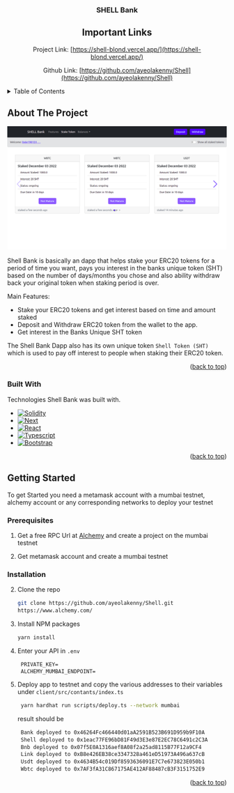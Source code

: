 <a name="readme-top"></a>

<!-- PROJECT LOGO -->
<br />
<div align="center">
  <a href="https://github.com/othneildrew/Best-README-Template">
  </a>

  <h3 align="center">SHELL Bank</h3>

<!-- CONTACT -->

## Important Links

Project Link: [https://shell-blond.vercel.app/](https://shell-blond.vercel.app/)

Github Link: [https://github.com/ayeolakenny/Shell](https://github.com/ayeolakenny/Shell)

</div>

<!-- TABLE OF CONTENTS -->
<details>
  <summary>Table of Contents</summary>
  <ol>
    <li>
      <a href="#about-the-project">About The Project</a>
      <ul>
        <li><a href="#built-with">Built With</a></li>
      </ul>
    </li>
    <li><a href="#prerequisites">Prerequisites</a></li>
    <li><a href="#installation">Installation</a></li>
  </ol>
</details>

<!-- ABOUT THE PROJECT -->

## About The Project

[![Shell Bank][product-screenshot]](./client/src/images/website01.png)

Shell Bank is basically an dapp that helps stake your ERC20 tokens for a period of time you want, pays you interest in the banks unique token (SHT) based on the number of days/months you chose and also ability withdraw back your original token when staking period is over.

Main Features:

- Stake your ERC20 tokens and get interest based on time and amount staked
- Deposit and Withdraw ERC20 token from the wallet to the app.
- Get interest in the Banks Unique SHT token

The Shell Bank Dapp also has its own unique token `Shell Token (SHT)` which is used to pay off interest to people when staking their ERC20 token.

<p align="right">(<a href="#readme-top">back to top</a>)</p>

### Built With

Technologies Shell Bank was built with.

- [![Solidity][solidity.com]][solidity-url]
- [![Next][next.js]][next-url]
- [![React][react.js]][react-url]
- [![Typescript][typescript]][typescript-url]
- [![Bootstrap][bootstrap.com]][bootstrap-url]

<p align="right">(<a href="#readme-top">back to top</a>)</p>

<!-- GETTING STARTED -->

## Getting Started

To get Started you need a metamask account with a mumbai testnet, alchemy account or any corresponding networks to deploy your testnet

### Prerequisites

1. Get a free RPC Url at [Alchemy](https://www.alchemy.com/) and create a project on the mumbai testnet

2. Get metamask account and create a mumbai testnet

### Installation

2. Clone the repo

   ```sh
   git clone https://github.com/ayeolakenny/Shell.git
   https://www.alchemy.com/

   ```

3. Install NPM packages
   ```sh
   yarn install
   ```
4. Enter your API in `.env`

   ```.env
    PRIVATE_KEY=
    ALCHEMY_MUMBAI_ENDPOINT=
   ```

5. Deploy app to testnet and copy the various addresses to their variables under `client/src/contants/index.ts`
   ```sh
    yarn hardhat run scripts/deploy.ts --network mumbai
   ```
   result should be
   ```sh
    Bank deployed to 0x46264Fc466440d01aA2591B523B691D959b9F10A
    Shell deployed to 0x1eac77FE96bD81F49d3E3e87E2EC78C6491c2C3A
    Bnb deployed to 0x07f5E0A1316aef8A08f2a25ad8115B77F12a9CF4
    Link deployed to 0xB8e426EB38ce3347328a461eD51973A496a637cB
    Usdt deployed to 0x4634B54c019Df8593636091E7C7e673823E050b1
    Wbtc deployed to 0x7AF3fA31C867175AE412AF88487cB3F3151752E9
   ```

<p align="right">(<a href="#readme-top">back to top</a>)</p>

<!-- MARKDOWN LINKS & IMAGES -->

[contributors-shield]: https://img.shields.io/github/contributors/othneildrew/Best-README-Template.svg?style=for-the-badge
[contributors-url]: https://github.com/othneildrew/Best-README-Template/graphs/contributors
[forks-shield]: https://img.shields.io/github/forks/othneildrew/Best-README-Template.svg?style=for-the-badge
[forks-url]: https://github.com/othneildrew/Best-README-Template/network/members
[stars-shield]: https://img.shields.io/github/stars/othneildrew/Best-README-Template.svg?style=for-the-badge
[stars-url]: https://github.com/othneildrew/Best-README-Template/stargazers
[issues-shield]: https://img.shields.io/github/issues/othneildrew/Best-README-Template.svg?style=for-the-badge
[issues-url]: https://github.com/othneildrew/Best-README-Template/issues
[license-shield]: https://img.shields.io/github/license/othneildrew/Best-README-Template.svg?style=for-the-badge
[license-url]: https://github.com/othneildrew/Best-README-Template/blob/master/LICENSE.txt
[product-screenshot]: ./client/src/images/website01.png
[next.js]: https://img.shields.io/badge/next.js-000000?style=for-the-badge&logo=nextdotjs&logoColor=white
[next-url]: https://nextjs.org/
[react.js]: https://img.shields.io/badge/React-20232A?style=for-the-badge&logo=react&logoColor=61DAFB
[react-url]: https://reactjs.org/
[bootstrap.com]: https://img.shields.io/badge/Bootstrap-563D7C?style=for-the-badge&logo=bootstrap&logoColor=white
[bootstrap-url]: https://getbootstrap.com
[solidity.com]: https://img.shields.io/badge/Solidity-e6e6e6?style=for-the-badge&logo=solidity&logoColor=black
[solidity-url]: https://soliditylang.org/
[typescript]: https://img.shields.io/badge/TypeScript-007ACC?style=for-the-badge&logo=typescript&logoColor=white
[typescript-url]: hhttps://www.typescriptlang.org/

